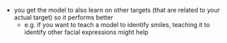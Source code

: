 - you get the model to also learn on other targets (that are related to your actual target) so it performs better
	- e.g. if you want to teach a model to identify smiles, teaching it to identify other facial expressions might help